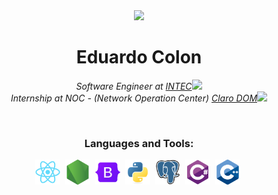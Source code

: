 <div id="header" align="center">
        <img src="https://media4.giphy.com/media/K7StRcr7hagJpXROmb/200w.webp?cid=ecf05e472ovqux9936fa11rfkzlnunueykdi7s6xsjofsiqr&rid=200w.webp&ct=g"/>
        <h1>Eduardo Colon</h1>
        <p><em>Software Engineer at <a href="https://www.intec.edu.do" target="_blank">INTEC</a><img src="https://media2.giphy.com/media/8t7lXR6Sep8zB6v7El/200w.webp?cid=ecf05e4723vqyravmmz4ioyu6pnn991rghmi6q4y61ekia14&rid=200w.webp&ct=g" width="35"></br>Internship at NOC - (Network Operation Center) <a href="https://www2.claro.com.do/empresas/" target="_blank">Claro DOM</a><img src="https://media4.giphy.com/media/l41YvpiA9uMWw5AMU/200w.webp?cid=ecf05e47cz41fzuym5z1et0o0lm6wr69nxtqooghpljgo6er&rid=200w.webp&ct=g" width="45"> 
        </em></p>
</div>
<br>      
<div align="center">
        <h3> Languages and Tools: </h3>
        <div>
            <img src="https://raw.githubusercontent.com/devicons/devicon/1119b9f84c0290e0f0b38982099a2bd027a48bf1/icons/react/react-original.svg" tittle="react" width="40" height="40"/>&nbsp;
            <img src="https://raw.githubusercontent.com/devicons/devicon/55609aa5bd817ff167afce0d965585c92040787a/icons/nodejs/nodejs-original.svg" tittle="nodejs" width="40" height="40"/>&nbsp;
            <img src="https://raw.githubusercontent.com/devicons/devicon/1119b9f84c0290e0f0b38982099a2bd027a48bf1/icons/bootstrap/bootstrap-original.svg" title="boostrap" width="40" height="40"/>&nbsp;
            <img src="https://raw.githubusercontent.com/devicons/devicon/1119b9f84c0290e0f0b38982099a2bd027a48bf1/icons/python/python-original.svg" title="python" width="40" height="40"/>&nbsp;
            <img src="https://raw.githubusercontent.com/devicons/devicon/1119b9f84c0290e0f0b38982099a2bd027a48bf1/icons/postgresql/postgresql-original.svg" tittle="PostgreSQL" width="40" height="40"/>&nbsp;
            <img src="https://raw.githubusercontent.com/devicons/devicon/1119b9f84c0290e0f0b38982099a2bd027a48bf1/icons/csharp/csharp-original.svg" 
            tittle="csharp" width="40" height="40"/>&nbsp;
            <img src="https://raw.githubusercontent.com/devicons/devicon/55609aa5bd817ff167afce0d965585c92040787a/icons/cplusplus/cplusplus-original.svg" 
            tittle="cplusplus" width="40" height="40"/>&nbsp;
        </div>
    </div> 
  
